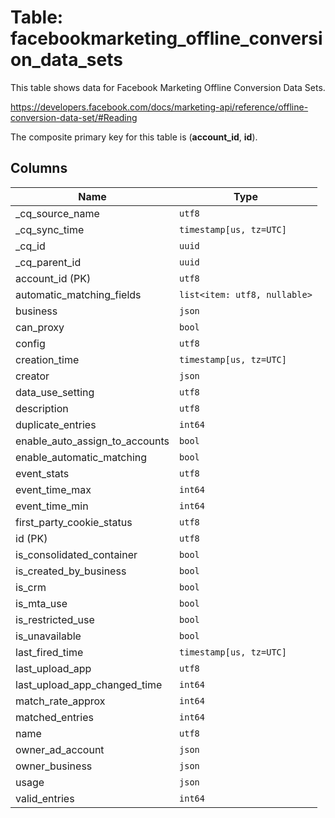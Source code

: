 # Table: facebookmarketing_offline_conversion_data_sets

This table shows data for Facebook Marketing Offline Conversion Data Sets.

https://developers.facebook.com/docs/marketing-api/reference/offline-conversion-data-set/#Reading

The composite primary key for this table is (**account_id**, **id**).

## Columns

| Name          | Type          |
| ------------- | ------------- |
|_cq_source_name|`utf8`|
|_cq_sync_time|`timestamp[us, tz=UTC]`|
|_cq_id|`uuid`|
|_cq_parent_id|`uuid`|
|account_id (PK)|`utf8`|
|automatic_matching_fields|`list<item: utf8, nullable>`|
|business|`json`|
|can_proxy|`bool`|
|config|`utf8`|
|creation_time|`timestamp[us, tz=UTC]`|
|creator|`json`|
|data_use_setting|`utf8`|
|description|`utf8`|
|duplicate_entries|`int64`|
|enable_auto_assign_to_accounts|`bool`|
|enable_automatic_matching|`bool`|
|event_stats|`utf8`|
|event_time_max|`int64`|
|event_time_min|`int64`|
|first_party_cookie_status|`utf8`|
|id (PK)|`utf8`|
|is_consolidated_container|`bool`|
|is_created_by_business|`bool`|
|is_crm|`bool`|
|is_mta_use|`bool`|
|is_restricted_use|`bool`|
|is_unavailable|`bool`|
|last_fired_time|`timestamp[us, tz=UTC]`|
|last_upload_app|`utf8`|
|last_upload_app_changed_time|`int64`|
|match_rate_approx|`int64`|
|matched_entries|`int64`|
|name|`utf8`|
|owner_ad_account|`json`|
|owner_business|`json`|
|usage|`json`|
|valid_entries|`int64`|